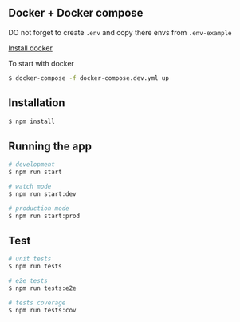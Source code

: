 ## Docker + Docker  compose

DO not forget to create `.env` and copy there envs from `.env-example`

[Install docker](https://docs.docker.com/engine/install/)

To start with docker
```bash 
$ docker-compose -f docker-compose.dev.yml up
```

## Installation

```bash
$ npm install
```

## Running the app

```bash
# development
$ npm run start

# watch mode
$ npm run start:dev

# production mode
$ npm run start:prod
```

## Test

```bash
# unit tests
$ npm run tests

# e2e tests
$ npm run tests:e2e

# tests coverage
$ npm run tests:cov
```

